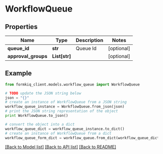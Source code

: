 # WorkflowQueue


## Properties

Name | Type | Description | Notes
------------ | ------------- | ------------- | -------------
**queue_id** | **str** | Queue Id | [optional] 
**approval_groups** | **List[str]** |  | [optional] 

## Example

```python
from formkiq_client.models.workflow_queue import WorkflowQueue

# TODO update the JSON string below
json = "{}"
# create an instance of WorkflowQueue from a JSON string
workflow_queue_instance = WorkflowQueue.from_json(json)
# print the JSON string representation of the object
print WorkflowQueue.to_json()

# convert the object into a dict
workflow_queue_dict = workflow_queue_instance.to_dict()
# create an instance of WorkflowQueue from a dict
workflow_queue_form_dict = workflow_queue.from_dict(workflow_queue_dict)
```
[[Back to Model list]](../README.md#documentation-for-models) [[Back to API list]](../README.md#documentation-for-api-endpoints) [[Back to README]](../README.md)


